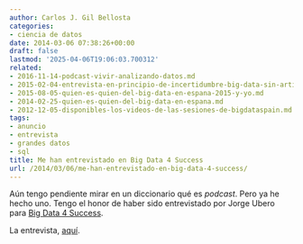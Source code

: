 ```yaml
---
author: Carlos J. Gil Bellosta
categories:
- ciencia de datos
date: 2014-03-06 07:38:26+00:00
draft: false
lastmod: '2025-04-06T19:06:03.700312'
related:
- 2016-11-14-podcast-vivir-analizando-datos.md
- 2015-02-04-entrevista-en-principio-de-incertidumbre-big-data-sin-artificio.md
- 2015-08-05-quien-es-quien-del-big-data-en-espana-2015-y-yo.md
- 2014-02-25-quien-es-quien-del-big-data-en-espana.md
- 2012-12-05-disponibles-los-videos-de-las-sesiones-de-bigdataspain.md
tags:
- anuncio
- entrevista
- grandes datos
- sql
title: Me han entrevistado en Big Data 4 Success
url: /2014/03/06/me-han-entrevistado-en-big-data-4-success/
---
```


Aún tengo pendiente mirar en un diccionario qué es _podcast_. Pero ya he hecho uno. Tengo el honor de haber sido entrevistado por Jorge Ubero para [Big Data 4 Success](http://bigdata4success.com/).

La entrevista, [aquí](http://bigdata4success.com/podcast-carlos-gil-bellosta-ebay-datanalytics/).